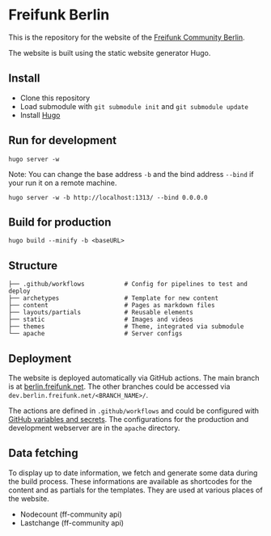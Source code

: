 # Freifunk Berlin

This is the repository for the website of the [Freifunk Community Berlin](https://berlin.freifunk.net).

The website is built using the static website generator Hugo.

## Install

- Clone this repository
- Load submodule with `git submodule init` and `git submodule update`
- Install [Hugo](https://gohugo.io/installation/)

## Run for development

```console
hugo server -w
```

Note: You can change the base address `-b` and the bind address `--bind` if your run it on a remote machine.

```console
hugo server -w -b http://localhost:1313/ --bind 0.0.0.0
```

## Build for production

```console
hugo build --minify -b <baseURL>
```

## Structure

```text
├── .github/workflows           # Config for pipelines to test and deploy
├── archetypes                  # Template for new content
├── content                     # Pages as markdown files
├── layouts/partials            # Reusable elements
├── static                      # Images and videos
├── themes                      # Theme, integrated via submodule
└── apache                      # Server configs
```

## Deployment

The website is deployed automatically via GitHub actions. The main branch is at [berlin.freifunk.net](https://berlin.freifunk.net). The other branches could be accessed via `dev.berlin.freifunk.net/<BRANCH_NAME>/`.

The actions are defined in `.github/workflows` and could be configured with [GitHub variables and secrets](https://github.com/freifunk-berlin/berlin.freifunk.net/settings/secrets/actions). The configurations for the production and development webserver are in the `apache` directory.

## Data fetching

To display up to date information, we fetch and generate some data during the build process. These informations are available as shortcodes for the content and as partials for the templates. They are used at various places of the website.

- Nodecount (ff-community api)
- Lastchange (ff-community api)
